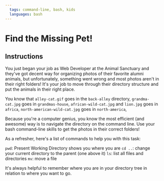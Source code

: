 ```yaml
---
  tags: command-line, bash, kids
  languages: bash
---
```


# Find the Missing Pet!

## Instructions

You just began your job as Web Developer at the Animal Sanctuary and they've got decent way for organizing photos of their favorite alumni animals, but unfortunately, something went wrong and most photos aren't in their right folders! It's your job to move through their directory structure and put the animals in their right place. 

You know that `alley-cat.gif` goes in the `back-alley` directory, `grandma-cat.jpg` goes in `grandmas-house`, `african-wild-cat.jpg` and `lion.jpg` goes in `africa`, `north-american-wild-cat.jpg` goes in `north-america`, 

Because you're a computer genius, you know the most efficient (and awesome) way is to navigate the directory on the command line. Use your bash command-line skills to get the photos in their correct folders!

As a refresher, here's a list of commands to help you with this task:

`pwd`: Present Working Directory shows you where you are
`cd ..`: change your current directory to the parent (one above it)
`ls`: list all files and directories
`mv`: move a file

It's always helpful to remember where you are in your directory tree in relation to where you want to go.